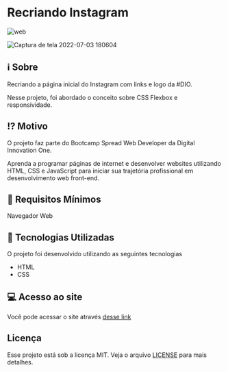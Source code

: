 # Recriando Instagram

![web](https://user-images.githubusercontent.com/94997593/234426187-778a36e3-5d86-4684-b63a-d21e59235cdc.png)


![Captura de tela 2022-07-03 180604](https://user-images.githubusercontent.com/94997593/177057270-e91edfff-c449-4577-a8c3-59d29ab01064.gif)


## :information_source: Sobre

Recriando a página inicial do Instagram com links e logo da #DIO.

Nesse projeto, foi abordado o conceito sobre CSS Flexbox e responsividade.


## :interrobang: Motivo

O projeto faz parte do Bootcamp Spread Web Developer da Digital Innovation One.

Aprenda a programar páginas de internet e desenvolver websites utilizando HTML, CSS e JavaScript para iniciar sua trajetória profissional em desenvolvimento web front-end.


## :seedling: Requisitos Mínimos

Navegador Web


## :rocket: Tecnologias Utilizadas 

O projeto foi desenvolvido utilizando as seguintes tecnologias

- HTML
- CSS

## :computer: Acesso ao site

Você pode acessar o site através [desse link](https://recriando-instagram-eight.vercel.app/)

## Licença 

Esse projeto está sob a licença MIT. Veja o arquivo [LICENSE](LICENSE) para mais detalhes.

